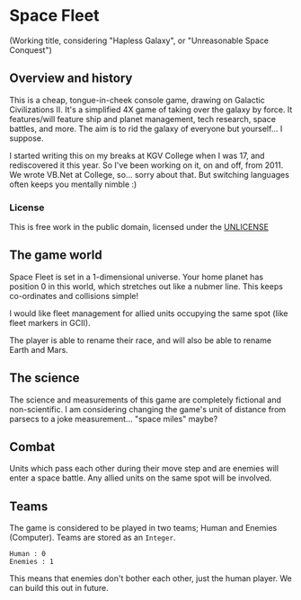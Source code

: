 # Space Fleet

(Working title, considering "Hapless Galaxy", or "Unreasonable Space Conquest")

## Overview and history

This is a cheap, tongue-in-cheek console game, drawing on Galactic Civilizations II. It's a simplified 4X game of taking over the galaxy by force. It features/will feature ship and planet management, tech research, space battles, and more. The aim is to rid the galaxy of everyone but yourself... I suppose.

I started writing this on my breaks at KGV College when I was 17, and rediscovered it this year. So I've been working on it, on and off, from 2011. We wrote VB.Net at College, so... sorry about that. But switching languages often keeps you mentally nimble :)

### License

This is free work in the public domain, licensed under the [UNLICENSE](http://unlicense.org/unlicense)


## The game world

Space Fleet is set in a 1-dimensional universe. Your home planet has position 0 in this world, which stretches out like a nubmer line. This keeps co-ordinates and collisions simple!

I would like fleet management for allied units occupying the same spot (like fleet markers in GCII).

The player is able to rename their race, and will also be able to rename Earth and Mars.


## The science

The science and measurements of this game are completely fictional and non-scientific. I am considering changing the game's unit of distance from parsecs to a joke measurement... "space miles" maybe?


## Combat

Units which pass each other during their move step and are enemies will enter a space battle. Any allied units on the same spot will be involved. 

## Teams

The game is considered to be played in two teams; Human and Enemies (Computer). Teams are stored as an `Integer`.
	
	Human : 0
	Enemies : 1
	
This means that enemies don't bother each other, just the human player. We can build this out in future.
